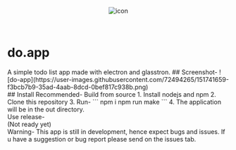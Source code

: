 <p align="center">
  <img src="https://raw.githubusercontent.com/xXTgamerXx/do.app/main/icon.png" alt="icon"></img>
</p>
<br>
<h1>do.app</h1>
A simple todo list app made with electron and glasstron.
## Screenshot-
![do-app](https://user-images.githubusercontent.com/72494265/151741659-f3bcb7b9-35ad-4aab-8dcd-0bef817c938b.png)
<br>
## Install 
Recommended- Build from source
1. Install nodejs and npm
2. Clone this repository
3. Run-
```
npm i
npm run make
```
4. The application will be in the out directory.
<br>
Use release-
<br>
(Not ready yet)
<br>
Warning- This app is still in development, hence expect bugs and issues. If u have a suggestion or bug report please send on the issues tab.
